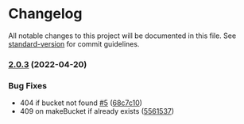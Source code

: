 # Changelog

All notable changes to this project will be documented in this file. See [standard-version](https://github.com/conventional-changelog/standard-version) for commit guidelines.

### [2.0.3](https://github.com/hyper63/hyper-adapter-fs/compare/v2.0.2...v2.0.3) (2022-04-20)


### Bug Fixes

* 404 if bucket not found [#5](https://github.com/hyper63/hyper-adapter-fs/issues/5) ([68c7c10](https://github.com/hyper63/hyper-adapter-fs/commit/68c7c105f6751a97943685b8b4c854e53dacbfa7))
* 409 on makeBucket if already exists ([5561537](https://github.com/hyper63/hyper-adapter-fs/commit/55615377494e56ecc386764a3ed0f7fca6e97141))
